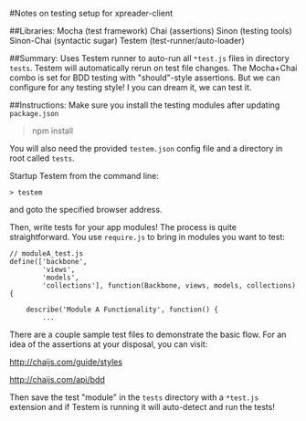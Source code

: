 #Notes on testing setup for xpreader-client


##Libraries:
Mocha (test framework)
Chai (assertions)
Sinon (testing tools)
Sinon-Chai (syntactic sugar)
Testem (test-runner/auto-loader)


##Summary:
Uses Testem runner to auto-run all `*test.js` files in directory `tests`. Testem
will automatically rerun on test file changes. The Mocha+Chai combo is set for
BDD testing with "should"-style assertions.
But we can configure for any testing style! I you can dream it, we can test it.


##Instructions:
Make sure you install the testing modules after updating `package.json`
> npm install

You will also need the provided `testem.json` config file and a directory in root called
`tests`.

Startup Testem from the command line:
```
> testem
```

and goto the specified browser address.

Then, write tests for your app modules!
The process is quite straightforward. You use `require.js` to bring in
modules you want to test:

```
// moduleA_test.js
define(['backbone',
        'views',
        'models',
        'collections'], function(Backbone, views, models, collections) {

	describe('Module A Functionality', function() {
		...
```

 There are a couple sample test files to demonstrate
the basic flow. For an idea of the assertions at your disposal, you can visit:

http://chaijs.com/guide/styles

http://chaijs.com/api/bdd

Then save the test "module" in the `tests` directory with a `*test.js` extension
and if Testem is running it will auto-detect and run the tests!

